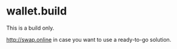 # wallet.build

This is a build only.

 http://swap.online in case you want to use a ready-to-go solution.

